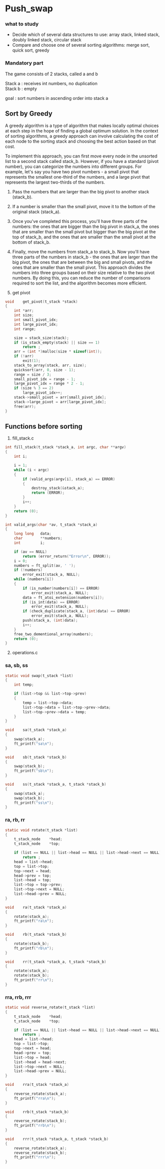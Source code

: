 # Push_swap
### what to study
- Decide which of several data structures to use: array stack, linked stack, doubly linked stack, circular stack
- Compare and choose one of several sorting algorithms: merge sort, quick sort, greedy

### Mandatory part
The game consists of 2 stacks, called a and b
  
Stack a : receives int numbers, no duplication  
Stack b : empty  

goal : sort numbers in ascending order into stack a  

## Sort by Greedy
A greedy algorithm is a type of algorithm that makes locally optimal choices at each step in the hope of finding a global optimum solution. In the context of sorting algorithms, a greedy approach can involve calculating the cost of each node to the sorting stack and choosing the best action based on that cost.  

To implement this approach, you can first move every node in the unsorted list to a second stack called stack_b. However, if you have a standard (pivot number), you can categorize the numbers into different groups. For example, let's say you have two pivot numbers - a small pivot that represents the smallest one-third of the numbers, and a large pivot that represents the largest two-thirds of the numbers.  

1. Pass the numbers that are larger than the big pivot to another stack (stack_b).
2. If a number is smaller than the small pivot, move it to the bottom of the original stack (stack_a).
3. Once you've completed this process, you'll have three parts of the numbers: the ones that are bigger than the big pivot in stack_a, the ones that are smaller than the small pivot but bigger than the big pivot at the top of stack_b, and the ones that are smaller than the small pivot at the bottom of stack_b.
4. Finally, move the numbers from stack_a to stack_b. Now you'll have three parts of the numbers in stack_b - the ones that are larger than the big pivot, the ones that are between the big and small pivots, and the ones that are smaller than the small pivot.
This approach divides the numbers into three groups based on their size relative to the two pivot numbers. By doing this, you can reduce the number of comparisons required to sort the list, and the algorithm becomes more efficient.

1. get pivot
```c
void	get_pivot(t_stack *stack)
{
	int	*arr;
	int	size;
	int	small_pivot_idx;
	int	large_pivot_idx;
	int	range;

	size = stack_size(stack);
	if (is_stack_empty(stack) || size == 1)
		return ;
	arr = (int *)malloc(size * sizeof(int));
	if (!arr)
		exit(1);
	stack_to_array(stack, arr, size);
	quicksort(arr, 0, size - 1);
	range = size / 3;
	small_pivot_idx = range - 1;
	large_pivot_idx = range * 2 - 1;
	if (size % 3 == 2)
		large_pivot_idx++;
	stack->small_pivot = arr[small_pivot_idx];
	stack->large_pivot = arr[large_pivot_idx];
	free(arr);
}
```

## Functions before sorting
1. fill_stack.c
```c
int	fill_stack(t_stack *stack_a, int argc, char **argv)
{
	int	i;

	i = 1;
	while (i < argc)
	{
		if (valid_args(argv[i], stack_a) == ERROR)
		{
			destroy_stack(&stack_a);
			return (ERROR);
		}
		i++;
	}
	return (0);
}
```

```c
int	valid_args(char *av, t_stack *stack_a)
{
	long long	data;
	char		**numbers;
	int			i;

	if (av == NULL)
		return (error_return("Error\n", ERROR));
	i = 0;
	numbers = ft_split(av, ' ');
	if (!numbers)
		error_exit(stack_a, NULL);
	while (numbers[i])
	{
		if (is_number(numbers[i]) == ERROR)
			error_exit(stack_a, NULL);
		data = ft_atoi_extension(numbers[i]);
		if (is_int(data) == ERROR)
			error_exit(stack_a, NULL);
		if (check_duplicate(stack_a, (int)data) == ERROR)
			error_exit(stack_a, NULL);
		push(stack_a, (int)data);
		i++;
	}
	free_two_dementional_array(numbers);
	return (0);
}
```

2. operations.c
### sa, sb, ss
```c
static void	swap(t_stack *list)
{
	int	temp;

	if (list->top && list->top->prev)
	{
		temp = list->top->data;
		list->top->data = list->top->prev->data;
		list->top->prev->data = temp;
	}
}
```
```c
void	sa(t_stack *stack_a)
{
	swap(stack_a);
	ft_printf("sa\n");
}

void	sb(t_stack *stack_b)
{
	swap(stack_b);
	ft_printf("sb\n");
}

void	ss(t_stack *stack_a, t_stack *stack_b)
{
	swap(stack_a);
	swap(stack_b);
	ft_printf("ss\n");
}
```

### ra, rb, rr
```c
static void	rotate(t_stack *list)
{
	t_stack_node	*head;
	t_stack_node	*top;

	if (list == NULL || list->head == NULL || list->head->next == NULL)
		return ;
	head = list->head;
	top = list->top;
	top->next = head;
	head->prev = top;
	list->head = top;
	list->top = top->prev;
	list->top->next = NULL;
	list->head->prev = NULL;
}
```
```c
void	ra(t_stack *stack_a)
{
	rotate(stack_a);
	ft_printf("ra\n");
}

void	rb(t_stack *stack_b)
{
	rotate(stack_b);
	ft_printf("rb\n");
}

void	rr(t_stack *stack_a, t_stack *stack_b)
{
	rotate(stack_a);
	rotate(stack_b);
	ft_printf("rr\n");
}
```

### rra, rrb, rrr
```c
static void	reverse_rotate(t_stack *list)
{
	t_stack_node	*head;
	t_stack_node	*top;

	if (list == NULL || list->head == NULL || list->head->next == NULL)
		return ;
	head = list->head;
	top = list->top;
	top->next = head;
	head->prev = top;
	list->top = head;
	list->head = head->next;
	list->top->next = NULL;
	list->head->prev = NULL;
}
```
```c
void	rra(t_stack *stack_a)
{
	reverse_rotate(stack_a);
	ft_printf("rra\n");
}

void	rrb(t_stack *stack_b)
{
	reverse_rotate(stack_b);
	ft_printf("rrb\n");
}

void	rrr(t_stack *stack_a, t_stack *stack_b)
{
	reverse_rotate(stack_a);
	reverse_rotate(stack_b);
	ft_printf("rrr\n");
}
```
